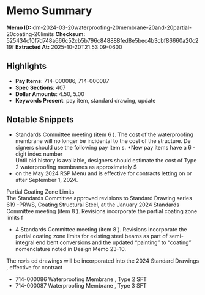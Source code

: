 # Memo Summary

**Memo ID:** dm-2024-03-20waterproofing-20membrane-20and-20partial-20coating-20limits
**Checksum:** 525434c10f7d748a666c52cb5b796c848888fed8e5bec4b3cbf86660a20c219f
**Extracted At:** 2025-10-20T21:53:09-0600

## Highlights
- **Pay Items**: 714-000086, 714-000087
- **Spec Sections**: 407
- **Dollar Amounts**: 4.50, 5.00
- **Keywords Present**: pay item, standard drawing, update

## Notable Snippets
- Standards Committee meeting  (item 6 ).  The cost of the waterproofing membrane will no longer be 
incidental to the cost of the structure.  De signers should use the following pay item s. 
*New pay items have a 6 -digit index  number  
Until bid history is available, designers should estimate the cost of Type 2 waterproofing membranes 
as approximately $
- on the May  2024 RSP Menu and is effective for contracts letting on or after 
September  1, 2024.   
 
Partial Coating  Zone Limits  
The Standards Committee approved revisions to Standard Drawing series 619 -PRWS, Coating 
Structural Steel, at the January 2024 Standards Committee meeting  (item 8 ).  Revisions  incorporate 
the partial coating zone limits f
- 4 Standards Committee meeting  (item 8 ).  Revisions  incorporate 
the partial coating zone limits for existing steel beams as part of semi- integral end bent conversions 
and the updated “painting” to “coating”  nomenclature noted in  Design Memo 23-10.   
 
The revis ed drawings  will be incorporated into the 2024 Standard Drawings , effective for contract
- 714-000086  Waterproofing Membrane , Type 2  SFT
- 714-000087  Waterproofing Membrane , Type 3 SFT
